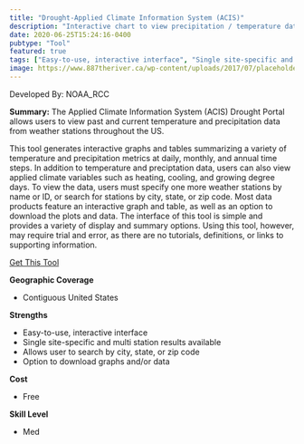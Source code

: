 ```yaml
---
title: "Drought-Applied Climate Information System (ACIS)"
description: "Interactive chart to view precipitation / temperature data for stations across the U.S."
date: 2020-06-25T15:24:16-0400
pubtype: "Tool"
featured: true
tags: ["Easy-to-use, interactive interface", "Single site-specific and multi station results available", "Allows user to search by city, state, or zip code", "Option to download graphs and/or data"]
image: https://www.887theriver.ca/wp-content/uploads/2017/07/placeholder.jpg
---
```

Developed By: NOAA_RCC

**Summary:** The Applied Climate Information System (ACIS) Drought Portal allows users to view past and current temperature and precipitation data from weather stations throughout the US. 

This tool generates interactive graphs and tables summarizing a variety of temperature and precipitation metrics at daily, monthly, and annual time steps. In addition to temperature and preciptation data, users can also view applied climate variables such as heating, cooling, and growing degree days. To view the data, users must specify one more weather stations by name or ID, or search for stations by city, state, or zip code. Most data products feature an interactive graph and table, as well as an option to download the plots and data. The interface of this tool is simple and provides a variety of display and summary options. Using this tool, however, may require trial and error, as there are no tutorials, definitions, or links to supporting information.

<a href="http://drought.rcc-acis.org/" target="_blank">Get This Tool</a>

__**Geographic Coverage**__
- Contiguous United States

__**Strengths**__
-  Easy-to-use, interactive interface
-  Single site-specific and multi station results available
-  Allows user to search by city, state, or zip code
-   Option to download graphs and/or data

__**Cost**__
- Free

__**Skill Level**__
- Med
